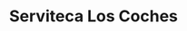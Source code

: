 ---
title: "Serviteca Los Coches"
url: /puerto-boyaca/serviteca-los-coches/
shop: reparación de automóviles
---